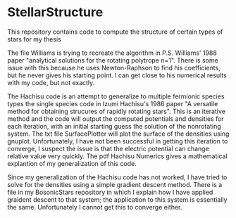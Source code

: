 # StellarStructure
This repository contains code to compute the structure of certain types of stars for my thesis

The file Williams is trying to recreate the algorithm in P.S. Williams' 1988 paper "analytical solutions for the rotating polytrope n=1". There is some issue with this
because he uses Newton-Raphson to find his coefficients, but he never gives his starting point. I can get close to his numerical results with my code, but not exactly. 

The Hachisu code is an attempt to generalize to multiple fermionic species types the single species code in Izumi Hachisu's 1986 paper 
"A versatile method for obtaining strucures of rapidly rotating stars". This is an iterative method and the code will output the computed potentials and 
densities for each iteration, with an initial starting guess the solution of the nonrotating system. The txt file SurfacePlotter will plot the surface of the densities using gnuplot. Unfortunately, I have not been successful in getting this iteration to converge, I suspect the issue is that the electric potential can change relative value very quickly. The pdf Hachisu Numerics gives a mathematical explantion of my generalization of this code.

Since my generalization of the Hachisu code has not worked, I have tried to solve for the densities using a simple gradient descent method. There is a file in my BosonicStars repository in which I explain how I have applied graident descent to that system; the application to this system is essentially the same. Unfortunately I cannot get this to converge either.  

